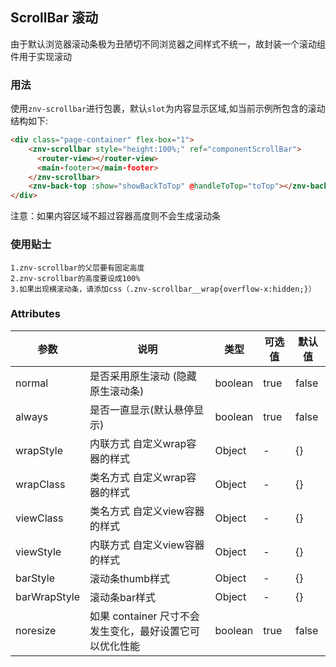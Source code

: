 ## ScrollBar 滚动

<template>
    <div class="global-anchor">
      <znv-anchor :scroll-offset="100">
        <znv-anchor-link href="#yong-fa" title="用法"></znv-anchor-link>
        <znv-anchor-link href="#shi-yong-tie-shi" title="使用贴士"></znv-anchor-link>
        <znv-anchor-link href="#attributes" title="Attributes"></znv-anchor-link>
      </znv-anchor>
    </div>
</template>

由于默认浏览器滚动条极为丑陋切不同浏览器之间样式不统一，故封装一个滚动组件用于实现滚动

### 用法

使用`znv-scrollbar`进行包裹，默认`slot`为内容显示区域,如当前示例所包含的滚动结构如下:

```html
<div class="page-container" flex-box="1">
    <znv-scrollbar style="height:100%;" ref="componentScrollBar">
      <router-view></router-view>
      <main-footer></main-footer>
    </znv-scrollbar>
    <znv-back-top :show="showBackToTop" @handleToTop="toTop"></znv-back-top>
</div>
```

注意：如果内容区域不超过容器高度则不会生成滚动条

### 使用贴士

    1.znv-scrollbar的父层要有固定高度
    2.znv-scrollbar的高度要设成100%
    3.如果出现横滚动条，请添加css（.znv-scrollbar__wrap{overflow-x:hidden;}）
    
### Attributes
    
| 参数      | 说明    | 类型      | 可选值       | 默认值   |
|---------- |-------- |---------- |-------------  |-------- |
| normal    | 是否采用原生滚动 (隐藏原生滚动条)  | boolean    | true | false   |
| always    | 是否一直显示(默认悬停显示)  | boolean    | true | false   |
| wrapStyle    | 内联方式 自定义wrap容器的样式  | Object    | - | {}   |
| wrapClass    | 类名方式 自定义wrap容器的样式  | Object    | - | {}   |
| viewClass    | 类名方式 自定义view容器的样式  | Object    | - | {}   |
| viewStyle    | 内联方式 自定义view容器的样式  | Object    | - | {}   |
| barStyle    | 滚动条thumb样式  | Object    | - | {}   |
| barWrapStyle    | 滚动条bar样式  | Object    | - | {}   |
| noresize    | 如果 container 尺寸不会发生变化，最好设置它可以优化性能  | boolean    | true | false   |


